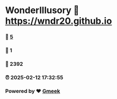 # WonderIllusory :link: https://wndr20.github.io 
### :page_facing_up: [5](https://wndr20.github.io/tag.html) 
### :speech_balloon: 1 
### :hibiscus: 2392 
### :alarm_clock: 2025-02-12 17:32:55 
### Powered by :heart: [Gmeek](https://github.com/Meekdai/Gmeek)
